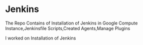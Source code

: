 # Jenkins

The Repo Contains of Installation of Jenkins in Google Compute Instance,Jenkinsfile Scripts,Created Agents,Manage Plugins

I worked on Installation of Jenkins 
